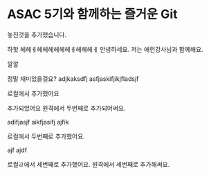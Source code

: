 # ASAC 5기와 함께하는 즐거운 Git

놓친것을 추가했습니다.

하핫 헤헤ㅔ헤헤헤헤헤헤ㅔ헤헤헤ㅔ
안녕하세요. 저는 애런강사님과  함께해요.

깔깔

정말 재미있을걸요?
adjkaksdfj
asfjaskifjikjfladsjf


로컬에서 추가했어요

추가되었어요
원격에서 두번째로 추가되어써요.

adifjasjf
aikfjasifj
ajfik

로컬에서 두번째로 추가했어요.

ajf
ajdf

로컬ㄹ에서 세번째로 추가했어요.
원격에서 세번째로 추가해써요.
